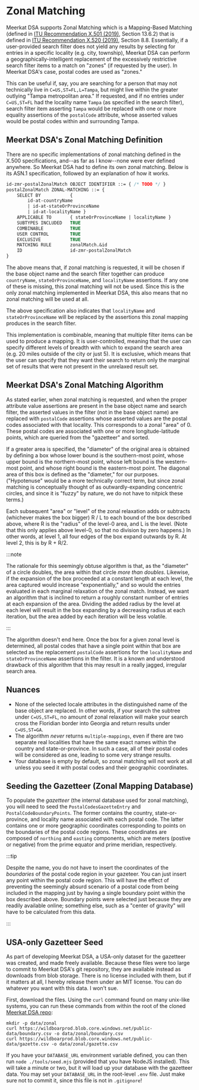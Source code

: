# Zonal Matching

Meerkat DSA supports Zonal Matching which is a Mapping-Based Matching (defined
in [ITU Recommendation X.501 (2019)](https://www.itu.int/rec/T-REC-X.501/en),
Section 13.6.2) that is defined in
[ITU Recommendation X.520 (2019)](https://www.itu.int/rec/T-REC-X.520/en),
Section 8.8. Essentially, if a user-provided search filter does not yield any
results by selecting for entries in a specific locality (e.g. city, township),
Meerkat DSA can perform a geographically-intelligent replacement of the
excessively restrictive search filter items to a match on "zones" (if requested
by the user). In Meerkat DSA's case, postal codes are used as "zones."

This can be useful if, say, you are searching for a person that may not
technically live in `C=US,ST=FL,L=Tampa`, but might live within the greater
outlying "Tampa metropolitan area." If requested, and if no entries under
`C=US,ST=FL` had the locality name `Tampa` (as specified in the search filter),
search filter item asserting `Tampa` would be replaced with one or more equality
assertions of the `postalCode` attribute, whose asserted values would be postal
codes within and surrounding Tampa.

## Meerkat DSA's Zonal Matching Definition

There are no specific implementations of zonal matching defined in the X.500
specifications, and--as far as I know--none were ever defined anywhere. So
Meerkat DSA had to define its own zonal matching. Below is its ASN.1
specification, followed by an explanation of how it works.

```asn1
id-zmr-postalZonalMatch OBJECT IDENTIFIER ::= { /* TODO */ }
postalZonalMatch ZONAL-MATCHING ::= {
    SELECT BY           {
        id-at-countryName
        | id-at-stateOrProvinceName
        | id-at-localityName }
    APPLICABLE TO       { stateOrProvinceName | localityName }
    SUBTYPES INCLUDED   TRUE
    COMBINABLE          TRUE
    USER CONTROL        TRUE
    EXCLUSIVE           TRUE
    MATCHING RULE       zonalMatch.&id
    ID                  id-zmr-postalZonalMatch
}
```

The above means that, if zonal matching is requested, it will be chosen if the
base object name and the search filter together can produce `countryName`,
`stateOrProvinceName`, and `localityName` assertions. If any one of these is
missing, this zonal matching will not be used. Since this is the only zonal
matching implemented in Meerkat DSA, this also means that no zonal matching will
be used at all.

The above specification also indicates that `localityName` and
`stateOrProvinceName` will be replaced by the assertions this zonal mapping
produces in the search filter.

This implementation is combinable, meaning that multiple filter items can be
used to produce a mapping. It is user-controlled, meaning that the user can
specify different levels of breadth with which to expand the search area (e.g.
20 miles outside of the city or just 5). It is exclusive, which means that the
user can specify that they want their search to return only the marginal set of
results that were not present in the unrelaxed result set.

## Meerkat DSA's Zonal Matching Algorithm

As stated earlier, when zonal matching is requested, and when the proper
attribute value assertions are present in the base object name and search
filter, the asserted values in the filter (not in the base object name) are
replaced with `postalCode` assertions whose asserted values are the postal codes
associated with that locality. This corresponds to a zonal "area" of 0. These
postal codes are associated with one or more longitude-latitude points, which
are queried from the "gazetteer" and sorted.

If a greater area is specified, the "diameter" of the original area is obtained
by defining a box whose lower bound is the southern-most point, whose upper
bound is the northern-most point, whose left bound is the western-most point,
and whose right bound is the eastern-most point. The diagonal area of this box
is defined as the "diameter," for our purposes. ("Hypotenuse" would be a more
technically correct term, but since zonal matching is conceptually thought of
as outwardly-expanding concentric circles, and since it is "fuzzy" by nature, we
do not have to nitpick these terms.)

Each subsequent "area" or "level" of the zonal relaxation adds or subtracts
(whichever makes the box bigger) R / L to each
bound of the box described above, where R is the "radius" of the level-0 area,
and L is the level. (Note that this only applies above level-0, so that no
division by zero happens.) In other words, at level 1, all four edges of the box
expand outwards by R. At level 2, this is by R + R/2.

:::note

The rationale for this seemingly obtuse algorithm is that, as the "diameter" of
a circle doubles, the area within that circle _more than doubles_. Likewise, if
the expansion of the box proceeded at a constant length at each level, the area
captured would increase "exponentially," and so would the entries evaluated in
each marginal relaxation of the zonal match. Instead, we want an algorithm that
is inclined to return a roughly constant number of entries at each expansion of
the area. Dividing the added radius by the level at each level will result in
the box expanding by a decreasing radius at each iteration, but the area added
by each iteration will be less volatile.

:::

The algorithm doesn't end here. Once the box for a given zonal level is
determined, all postal codes that have a single point within that box are
selected as the replacement `postalCode` assertions for the `localityName` and
`stateOrProvinceName` assertions in the filter. It is a known and understood
drawback of this algorithm that this may result in a really jagged, irregular
search area.

## Nuances

- None of the selected locale attributes in the distinguished name of the base
  object are replaced. In other words, if your search the subtree under
  `C=US,ST=FL`, no amount of zonal relaxation will make your search cross the
  Floridian border into Georgia and return results under `C=US,ST=GA`.
- The algorithm _never_ returns `multiple-mappings`, even if there are two
  separate real localities that have the same exact names within the country
  and state-or-province. In such a case, all of their postal codes will be
  considered as one, leading to some very strange results.
- Your database is empty by default, so zonal matching will not work at all
  unless you seed it with postal codes and their geographic coordinates.

## Seeding the Gazetteer (Zonal Mapping Database)

To populate the _gazetteer_ (the internal database used for zonal matching),
you will need to seed the `PostalCodesGazetteEntry` and
`PostalCodeBoundaryPoints`. The former contains the country, state-or-province,
and locality name associated with each postal code. The latter contains one or
more geographic coordinates corresponding to points on the boundaries of the
postal code regions. These coordinates are composed of `northing` and `easting`
components, which are meters (postive or negative) from the prime equator and
prime meridian, respectively.

:::tip

Despite the name, you do not have to insert the coordinates of the _boundaries_
of the postal code region in your gazeteer. You can just insert any point within
the postal code region. This will have the effect of preventing the seemingly
absurd scenario of a postal code from being included in the mapping just by
having a single boundary point within the box described above. Boundary points
were selected just because they are readily available online; something else,
such as a "center of gravity" will have to be calculated from this data.

:::

## USA-only Gazetteer Seed

As part of developing Meerkat DSA, a USA-only dataset for the gazetteer was
created, and made freely available. Because these files were too large to commit
to Meerkat DSA's git repository, they are available instead as downloads from
blob storage. There is no license included with them, but if it matters at all,
I hereby release them under an MIT license. You can do whatever you want with
this data. I won't sue.

First, download the files. Using the `curl` command found on many unix-like
systems, you can run these commands from within the root of the cloned
[Meerkat DSA repo](https://github.com/Wildboar-Software/directory):

```
mkdir -p data/zonal
curl https://wildboarprod.blob.core.windows.net/public-data/boundary.csv -o data/zonal/boundary.csv
curl https://wildboarprod.blob.core.windows.net/public-data/gazette.csv -o data/zonal/gazette.csv
```

If you have your `DATABASE_URL` environment variable defined, you can then run
`node ./tools/seed.mjs` (provided that you have NodeJS installed). This will
take a minute or two, but it will load up your database with the gazetteer data.
You may set your `DATABASE_URL` in the root-level `.env` file. Just make sure
not to commit it, since this file is not in `.gitignore`!
